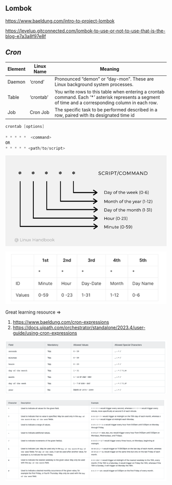 ## Lombok

https://www.baeldung.com/intro-to-project-lombok

https://levelup.gitconnected.com/lombok-to-use-or-not-to-use-that-is-the-blog-e7a3a8f97e8f

## _Cron_

| **Element** | **Linux Name** | 	**Meaning** |
|---|-------- | --- |
|Daemon|‘crond’       |Pronounced “demon” or “day-mon”. These are Linux background system processes.|
|Table |‘crontab’     |You write rows to this table when entering a crontab command. Each ‘*’ asterisk represents a segment of time and a corresponding column in each row.|
|Job   | Cron Job     |The specific task to be performed described in a row, paired with its designated time id|

```java
crontab [options]

* * * * *  <command> 
OR 
* * * * * <path/to/script>

```

![img.png](img.png)

![img_1.png](img_1.png)

Great learning resource =>
1. https://www.baeldung.com/cron-expressions
2. https://docs.uipath.com/orchestrator/standalone/2023.4/user-guide/using-cron-expressions

![img_2.png](img_2.png)

![img_3.png](img_3.png)